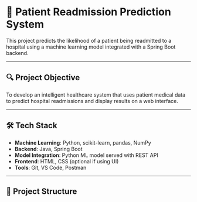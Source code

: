 # 🏥 Patient Readmission Prediction System

This project predicts the likelihood of a patient being readmitted to a hospital using a machine learning model integrated with a Spring Boot backend.

---

## 🔍 Project Objective

To develop an intelligent healthcare system that uses patient medical data to predict hospital readmissions and display results on a web interface.

---

## 🛠️ Tech Stack

- **Machine Learning**: Python, scikit-learn, pandas, NumPy
- **Backend**: Java, Spring Boot
- **Model Integration**: Python ML model served with REST API
- **Frontend**: HTML, CSS (optional if using UI)
- **Tools**: Git, VS Code, Postman

---

## 📁 Project Structure

